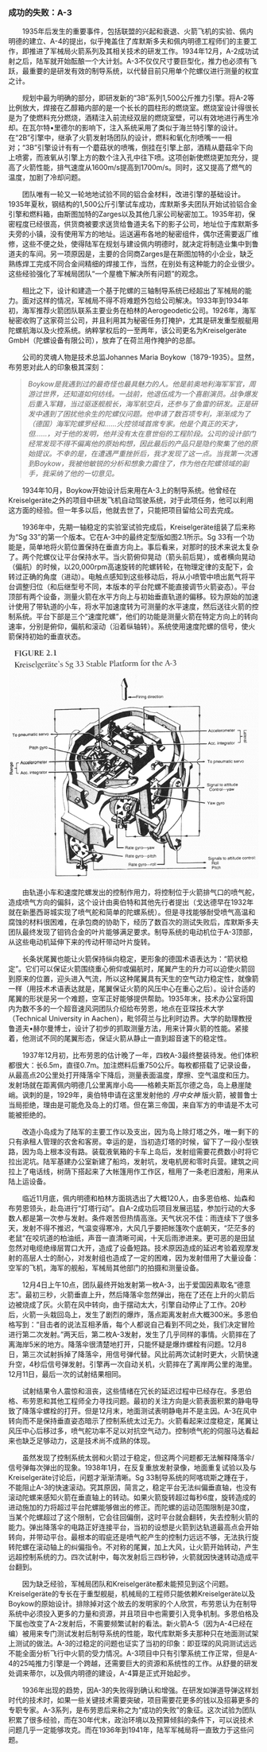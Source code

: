 ### 成功的失败：A-3

　　1935年后发生的重要事件，包括联盟的兴起和衰退、火箭飞机的实验、佩内明德的建立、A-4的提出，似乎掩盖住了库默斯多夫和佩内明德工程师们的主要工作，即推进了军械局火箭系列及其相关技术的研发工作。1934年12月，A-2成功试射之后，陆军就开始酝酿一个大计划。A-3不仅仅尺寸要巨型化，推力也必须有飞跃，最重要的是研发有效的制导系统，以代替目前只用单个陀螺仪进行测量的权宜之计。

　　规划中最为明确的部分，即研发新的“3B”系列1,500公斤推力引擎。将A-2等比例放大，焊接在乙醇箱内部的是一个长长的圆柱形的燃烧室。燃烧室设计得很长是为了使燃料充分燃烧，酒精注入前流经双层的燃烧室壁，可以有效地进行再生冷却。在瓦尔特•里德尔的影响下，注入系统采用了类似于海兰特引擎的设计。在“2B”引擎中，继承了火箭发射场团队的设计，燃料和氧化剂喷嘴一一相对；“3B”引擎设计有有一个蘑菇状的喷嘴，倒挂在引擎上部，酒精从蘑菇伞下向上喷雾，而液氧从引擎上方的数个注入孔中往下喷。这项创新使燃烧更加充分，提高了火箭性能，排气速度从1600m/s提高到1700m/s。同时，这又提高了燃气的温度，加剧了冷却问题。

　　团队唯有一轮又一轮地地试验不同的铝合金材料，改进引擎的基础设计。1935年夏秋，钢结构的1,500公斤引擎试车成功，库默斯多夫团队开始试验铝合金引擎和燃料箱，由斯图加特的Zarges以及其他几家公司秘密加工。1935年初，保密程度已经很高，供货商被要求送货给鲁道夫名下的影子公司，地址位于库默斯多夫旁的小镇，没有使用军方的地址。运送遍布各地的秘密组件，偶尔还需要返厂维修，这些不便之处，使得陆军在规划与建设佩内明德时，就决定将制造业集中到鲁道夫的车间。另一项原因是，主要的合同商Zarges是在斯图加特的小企业，缺乏熟练焊工完成不同合金间精细的焊接工作，当然，在别处有这种能力的企业很少。这些经验强化了军械局团队“一个屋檐下解决所有问题”的观念。

　　相比之下，设计和建造一个基于陀螺的三轴制导系统已经超出了军械局的能力。面对这样的情况，军械局不得不将难题外包给公司解决。1933年到1934年初，海军推荐火箭团队联系主要业务在柏林的Aerogeodetic公司。1926年，海军秘密收购了这家荷兰公司，并且利用其为秘密任务打掩护，尤其是研发重型舰艇用陀螺航海以及火控系统。纳粹掌权后的一至两年，该公司更名为Kreiselgeräte GmbH（陀螺设备有限公司），放弃了在荷兰用作掩护的总部。

　　公司的灵魂人物是技术总监Johannes Maria Boykow（1879-1935）。显然，布劳恩对此人的印象极其深刻：

> *Boykow是我遇到过的最奇怪也最具魅力的人。他是前奥地利海军军官，周游过世界，还知道如何纺线。一战前，他退伍成为一个喜剧演员。战争爆发后重入军籍，当过驱逐舰舰长，海军航空兵，还参与了鱼雷的研发。正是研发中遇到了困扰他余生的陀螺仪问题。他申请了数百项专利，渐渐成为了（德国）海军陀螺罗经和……火控领域首席专家。他是个真正的天才，但……，对于他的发明，他并没有太在意世俗的工程阶段。公司的设计部门经常发现不得不偏离他的原始构想，因此最后的产品只是隐约聚集了他的原始提议。不幸的是，在遭遇严重挫折后，我才发现了这一点。当我第一次遇到Boykow，我被他敏锐的分析和想象力震住了，作为他在陀螺领域的副手，我采纳了他的一切意见。*

　　1934年10月，Boykow开始设计后来用在A-3上的制导系统。他曾经在Kreiselgeräte之外的项目中研发飞机自动驾驶系统，对于此项任务，他可以利用这方面的经验。但一年多以后，他就去世了，只能把项目留给公司去完成。

　　1936年中，先期一轴稳定的实验室试验完成后，Kreiselgeräte组装了后来称为“Sg 33”的第一个版本。它在A-3中的最终定型版如图2.1所示。Sg 33有一个功能是，简单地将火箭位置保持在垂直方向上。事后看来，对那时的技术来说太复杂了。两个陀螺仪让平台保持水平。当火箭俯仰晃动（箭头前后晃），或者横向晃动（偏航）的时候，以20,000rpm高速旋转的陀螺转轮，在物理定律的支配下，会转过正确的角度（进动）。电触点感知到这些移动后，将从小喷管中喷出氮气将平台调整归位（和后继型号不同，本版本的平台陀螺不能直接调节火箭姿态）。平台顶部有两个设备，测量火箭在水平方向上与初始垂直轨道的偏移。较为原始的加速计使用了带轨道的小车，将水平加速度转为可测量的水平速度，然后送往火箭的控制系统。平台下部是三个“速度陀螺”，他们的功能是测量火箭在特定方向上的转向速率，分别是俯仰，偏航和滚动（沿着纵轴转）。系统使用速度陀螺的信号，使火箭保持初始的垂直状态。

![sg 33陀螺制导系统](../styles/sg-33.png)

 　　由轨道小车和速度陀螺发出的控制作用力，将控制位于火箭排气口的喷气舵，造成喷气方向的偏斜，这个设计由奥伯特和其他先行者提出（戈达德早在1932年就在新墨西哥城实现了喷气舵和简单的陀螺系统）。但是寻找能够耐受喷气高温和腐蚀的材料很困难，在承包商的协助下，经历了数百次的测试失败后，库默斯多夫团队最终发现了钼钨合金的叶片能够满足要求。制导系统的电动机位于A-3顶部，从这些电动机延伸下来的传动杆带动叶片旋转。

　　长条状尾翼也能让火箭保持纵向稳定，更形象的德国术语表达为：“箭状稳定”。它们可以保证火箭围绕重心俯仰或偏航时，尾翼产生的升力可以迫使火箭回到原来的位置，迎头进入气流，所以这种尾翼具有天生的空气动力稳定性，就像箭一样（用技术术语表达就是，尾翼保证火箭的风压中心在重心之后）。设计合适的尾翼的形状是另一个难题，空军正好能够提供帮助。1935年末，技术办公室将国内为数不多的一个超音速风洞团队介绍给布劳恩，地点在亚琛技术大学（Technical University in Aachen），毗邻荷兰与比利时边界。大学的助理教授鲁道夫•赫尔曼博士，设计了初步的抓取测量方法，用来计算火箭的性能。紧接着，他测试不同的尾翼形态，保证火箭从静止一直到超音速下的稳定性。

　　1937年12月初，比布劳恩的估计晚了一年，四枚A-3最终整装待发。他们体积都很大：长6.5m，直径0.7m。加注燃料后重750公斤。每枚都搭载了记录设备，从最高点20公里处打开降落伞下降后，测量表面温度，摩擦、空气温度和压力。发射场就在距离佩内明德几公里离岸小岛——格赖夫斯瓦尔德之岛，岛上悬崖陡峭。讽刺的是，1929年，奥伯特申请在这里发射他的 *月中女神* 版火箭，被普鲁士当局拒绝，理由是可能危及岛上的灯塔。但在第三帝国，来自军方的申请是不太可能被拒绝的。

　　改造小岛成为了陆军的主要工作以及支出，因为岛上除灯塔之外，唯一剩下的只有承租人管理的农舍和客房。幸运的是，当初造灯塔的时候，留下了一段小型铁路，因为岛上根本没有路。装载液氧箱的卡车上岛后，发射组需要花费数小时将它拉出泥坑。陆军基建办公室新建了船坞，发射坑，发电机房和零时兵营。建筑之间拉上了电话线，树荫下搭起来了大帐篷用作工作区，租用了一条老旧渡船，用来从陆上运设备。

　　临近11月底，佩内明德和柏林方面挑选出了大概120人，由多恩伯格、灿森和布劳恩领头，赴岛进行“灯塔行动”。自A-2成功后项目发展迅猛，参加行动的大多数人都是第一次参与发射。条件艰苦但热情高涨。天气状况不佳：雨连续下了很多天，发射不得不推迟，气温变得寒冷，大风几乎要把帐篷吹个底朝天，“茫茫多的老鼠”在咬坑道的柏油纸，声音一直清晰可闻，十天后雨渗进来。更可恶的是田鼠忽然对电缆绝缘层胃口大开，造成了设备短路。技术原因造成的延迟考验着观摩发射的高层人士的耐心，对发射组也造成了一定的困难，因为发射借用了大量设备：空军的飞机，海军的舰船，军械局其他部门的拍摄和测量设备。

　　12月4日上午10点，团队最终开始发射第一枚A-3，出于爱国因素取名“德意志”。最初三秒，火箭垂直上升，然后降落伞忽然弹出，拖在了还在上升的火箭后边被烧成了灰。火箭在风中转向，由于摆动太大，引擎自动停止了工作。20秒后，火箭一头栽回岛上，发生了剧烈的爆炸，落点距离发射点大概300米。多恩伯格写到：“目击者的说法互相矛盾，每个人都说自己看到不同之处，我们决定冒险进行第二次发射。”两天后，第二枚A-3发射，发生了几乎同样的事情。火箭摔在了离海岸5米的地方。降落伞很清楚地打开，只能怀疑是爆炸螺栓有问题。12月8日，第三次试射拆掉了降落伞，用信号弹代替。风比前两次试射时更大，火箭快速升空，4秒后信号弹发射。引擎再一次自动关机，火箭摔在了离岸两公里的海里。12月11日，最后一次的试射结果相同。

　　试射结果令人震惊和沮丧，这些情绪在冗长的延迟过程中已经存在。多恩伯格、布劳恩和其他工程师全力寻找问题。最初的关注方向是火箭表面积累的静电导致了降落伞螺栓的打开。但是12月末，地面测试表明静电并不是主因。A-3在风中转向而不是保持垂直姿态暗示了控制系统太过无力。火箭看起来过度稳定，尾翼让风压中心后移过多，喷气舵功率不足以对抗空气动力。控制喷气舵的伺服马达看起来也缺乏足够动力，这是技术尚不成熟的体现。

　　虽然发现了控制系统太弱和火箭过于稳定，但这两个问题都无法解释降落伞/信号弹每次弹出的现象。1938年1月，在反复重放发射录像，地面重复试验以及与Kreiselgeräte讨论后，问题才渐渐清晰。Sg 33制导系统的阿喀琉斯之踵在于，不能阻止A-3的快速滚动。究其原因，简言之，稳定平台无法纠偏垂直轴，也没有滚动陀螺来感知火箭在垂直轴上的转动。如果火箭旋转超过每秒6度，旋转造成的进动施加的力将超过平台陀螺能够做出的修正。而陀螺的运动范围限制是30度，当某个陀螺超过了这个限制，它会往回偏倒，这时平台就会翻转，失去控制火箭的能力。弹出降落伞的电路正好连接平台，当初的设想是火箭到达轨道最高点会开始转向，并带动平台。最根本的瑕疵还是喷气舵产生的控制力远远不够，无法执行旋转陀螺在滚动轴上的纠偏指令。不对称的尾翼，加上大风，让火箭开始转动，产生远超控制系统的力。四次试射中，每次发射后三四秒钟，火箭就因快速转动造成平台翻到。

　　因为缺乏经验，军械局团队和Kreiselgeräte都未能预见到这个问题。Kreiselgeräte的专长在于重型舰艇，机械局的工程师只能依赖Kreiselgeräte以及Boykow的原始设计。排除掉对这个故去的发明家的个人欣赏，布劳恩认为在制导系统中必须投入更多的力量和资源，并且项目中也需要引入竞争机制。多恩伯格及下属也改变了A-2发射后，不需要频繁试射的看法。新火箭A-5（因为A-4已经在编）被用来专门测试发射后制导系统的性能，取代库默斯多夫那种只在地面测试架上测试的做法。A-3的过稳定的问题也证实了当初的印象：即亚琛的风洞测试远远不能全面分析飞行中火箭的受力情况。A-3项目中只有引擎系统工作正常，但是A-4的25吨推力引擎是一个跨越，还需要巨大的资源和系统性的工作。从舒曼的研发处调来蒂尔，以及佩内明德的建设，A-4算是正式开始起步。

　　1936年出现的趋势，因A-3的失败得到确认和增强。在研发如弹道导弹这样划时代的技术时，如果一些关键技术需要突破，项目需要花更多的钱以及招募更多的专职专家。A-3系列，是布劳恩后来称之为“成功的失败”的象征。这次试验为团队积累了很多经验，而在30年代末，政治环境以及预算倾斜的条件下，可以说技术问题几乎一定能够攻克。而在1936年到1941年，陆军军械局将一直致力于这些问题。
